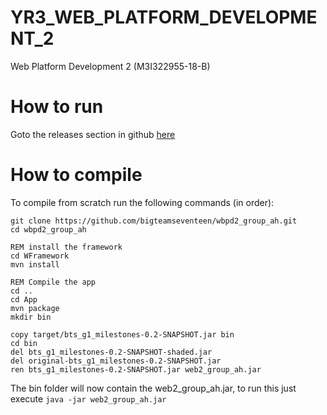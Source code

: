 # YR3_WEB_PLATFORM_DEVELOPMENT_2

Web Platform Development 2 (M3I322955-18-B)

# How to run
Goto the releases section in github [here](https://github.com/bigteamseventeen/wbpd2_group_ah/releases/tag/1.0)

# How to compile 

To compile from scratch run the following commands (in order):
```
git clone https://github.com/bigteamseventeen/wbpd2_group_ah.git
cd wbpd2_group_ah

REM install the framework
cd WFramework
mvn install

REM Compile the app
cd ..
cd App
mvn package
mkdir bin

copy target/bts_g1_milestones-0.2-SNAPSHOT.jar bin
cd bin
del bts_g1_milestones-0.2-SNAPSHOT-shaded.jar
del original-bts_g1_milestones-0.2-SNAPSHOT.jar
ren bts_g1_milestones-0.2-SNAPSHOT.jar web2_group_ah.jar
```

The bin folder will now contain the web2_group_ah.jar, to run this just execute `java -jar web2_group_ah.jar`

